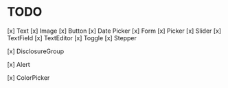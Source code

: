 # TODO

[x] Text
[x] Image
[x] Button
[x] Date Picker
[x] Form
[x] Picker
[x] Slider
[x] TextField
[x] TextEditor
[x] Toggle
[x] Stepper

[x] DisclosureGroup

[x] Alert

[x] ColorPicker
